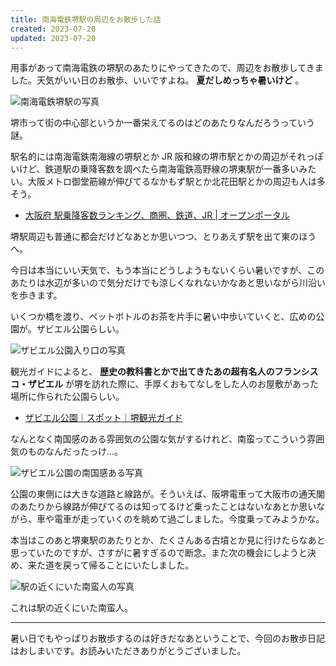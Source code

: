 ```yaml
---
title: 南海電鉄堺駅の周辺をお散歩した話
created: 2023-07-20
updated: 2023-07-20
---
```


用事があって南海電鉄の堺駅のあたりにやってきたので、周辺をお散歩してきました。天気がいい日のお散歩、いいですよね。 **夏だしめっちゃ暑いけど** 。

![南海電鉄堺駅の写真](60b993ba-a6f5-4db1-665a-911060b53700)

堺市って街の中心部というか一番栄えてるのはどのあたりなんだろうっていう謎。

駅名的には南海電鉄南海線の堺駅とか JR 阪和線の堺市駅とかの周辺がそれっぽいけど、鉄道駅の乗降客数を調べたら南海電鉄高野線の堺東駅が一番多いみたい。大阪メトロ御堂筋線が伸びてるなかもず駅とか北花田駅とかの周辺も人は多そう。

- [大阪府 駅乗降客数ランキング、商圏、鉄道、JR | オープンポータル](https://opendata-web.site/station/27/)

堺駅周辺も普通に都会だけどなあとか思いつつ、とりあえず駅を出て東のほうへ。

今日は本当にいい天気で、もう本当にどうしようもないくらい暑いですが、このあたりは水辺が多いので気分だけでも涼しくなれないかなあと思いながら川沿いを歩きます。

いくつか橋を渡り、ペットボトルのお茶を片手に暑い中歩いていくと、広めの公園が。ザビエル公園らしい。

![ザビエル公園入り口の写真](4b5bd4f7-2ced-41c6-b245-c0f759fe0f00)

観光ガイドによると、 **歴史の教科書とかで出てきたあの超有名人のフランシスコ・ザビエル** が堺を訪れた際に、手厚くおもてなしをした人のお屋敷があった場所に作られた公園らしい。

- [ザビエル公園｜スポット｜堺観光ガイド](https://www.sakai-tcb.or.jp/spot/detail/77)

なんとなく南国感のある雰囲気の公園な気がするけれど、南蛮ってこういう雰囲気のものなんだったっけ…。

![ザビエル公園の南国感ある写真](800266ee-9e55-4919-406e-600e26e80400)

公園の東側には大きな道路と線路が。そういえば、阪堺電車って大阪市の通天閣のあたりから線路が伸びてるのは知ってるけど乗ったことはないなあとか思いながら、車や電車が走っていくのを眺めて過ごしました。今度乗ってみようかな。

本当はこのあと堺東駅のあたりとか、たくさんある古墳とか見に行けたらなあと思っていたのですが、さすがに暑すぎるので断念。また次の機会にしようと決め、来た道を戻って帰ることにいたしました。

![駅の近くにいた南蛮人の写真](fd7bf8b9-73e4-4377-4dea-38afb5156e00)

これは駅の近くにいた南蛮人。

---

暑い日でもやっぱりお散歩するのは好きだなあということで、今回のお散歩日記はおしまいです。お読みいただきありがとうございました。

